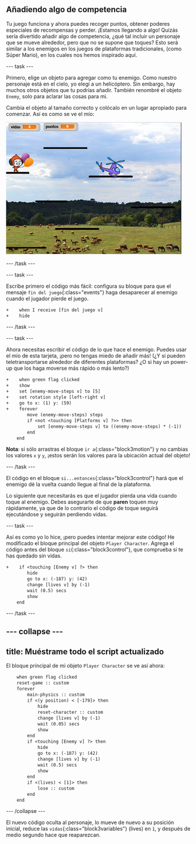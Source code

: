 ## Añadiendo algo de competencia

Tu juego funciona y ahora puedes recoger puntos, obtener poderes especiales de recompensas y perder. ¡Estamos llegando a algo! Quizás sería divertido añadir algo de competencia, ¿qué tal incluir un personaje que se mueve alrededor, pero que no se supone que toques? Esto será similar a los enemigos en los juegos de plataformas tradicionales, \(como Súper Mario\), en los cuales nos hemos inspirado aquí.

--- task ---

Primero, elige un objeto para agregar como tu enemigo. Como nuestro personaje está en el cielo, yo elegí a un helicóptero. Sin embargo, hay muchos otros objetos que tu podrías añadir. También renombré el objeto `Enemy`, solo para aclarar las cosas para mi.

Cambia el objeto al tamaño correcto y colócalo en un lugar apropiado para comenzar. Así es como se ve el mío:

![El objeto enemigo helicóptero](images/enemySprite.png)

--- /task ---

--- task ---

Escribe primero el código más fácil: configura su bloque para que el mensaje `fin del juego`{:class="events"} haga desaparecer al enemigo cuando el jugador pierde el juego.

```blocks3
+    when I receive [fin del juego v]
+    hide
```

--- /task ---

--- task ---

Ahora necesitas escribir el código de lo que hace el enemigo. Puedes usar el mío de esta tarjeta, ¡pero no tengas miedo de añadir más! (¿Y si pueden teletransportarse alrededor de diferentes plataformas? ¿O si hay un power-up que los haga moverse más rápido o más lento?)

```blocks3
+    when green flag clicked
+    show
+    set [enemy-move-steps v] to [5]
+    set rotation style [left-right v]
+    go to x: (1) y: (59)
+    forever
        move (enemy-move-steps) steps
        if <not <touching [Platforms v] ?>> then
            set [enemy-move-steps v] to ((enemy-move-steps) * (-1))
        end
    end
```

**Nota**: si sólo arrastras el bloque `ir a`{:class="block3motion"} y no cambias los valores `x` y `y`, ¡estos serán los valores para la ubicación actual del objeto!

--- /task ---

El código en el bloque `si...entonces`{:class="block3control"} hará que el enemigo dé la vuelta cuando llegue al final de la plataforma.

Lo siguiente que necesitarás es que el jugador pierda una vida cuando toque al enemigo. Debes asegurarte de que **paren** toquen muy rápidamente, ya que de lo contrario el código de toque seguirá ejecutándose y seguirán perdiendo vidas.

--- task ---

Así es como yo lo hice, ¡pero puedes intentar mejorar este código! He modificado el bloque principal del objeto `Player Character`. Agrega el código antes del bloque `si`{:class="block3control"}, que comprueba si te has quedado sin vidas.

```blocks3
+    if <touching [Enemy v] ?> then
        hide
        go to x: (-187) y: (42)
        change [lives v] by (-1)
        wait (0.5) secs
        show
    end
```

--- /task ---

--- collapse ---
---
title: Muéstrame todo el script actualizado
---

El bloque principal de mi objeto `Player Character` se ve así ahora:

```blocks3
    when green flag clicked
    reset-game :: custom
    forever
        main-physics :: custom
        if <(y position) < [-179]> then
            hide
            reset-character :: custom
            change [lives v] by (-1)
            wait (0.05) secs
            show
        end
        if <touching [Enemy v] ?> then
            hide
            go to x: (-187) y: (42)
            change [lives v] by (-1)
            wait (0.5) secs
            show
        end
        if <(lives) < [1]> then
            lose :: custom
        end
    end
```

--- /collapse ---

El nuevo código oculta al personaje, lo mueve de nuevo a su posición inicial, reduce las `vidas`{:class="block3variables"} (lives) en `1`, y después de medio segundo hace que reaparezcan.
